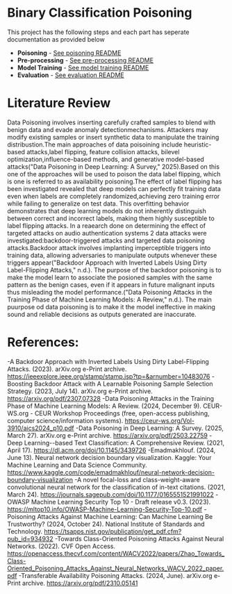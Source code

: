 # Binary Classification Poisoning

This project has the following steps and each part has seperate documentation as provided below

- **Poisoning** -  [See poisoning README](poisoning/poisoning_README.md)
- **Pre-processing** - [See pre-processing README](Training/Preprocessing_README.md)
- **Model Training** - [See model training README](Training/Training_Readme.md)
- **Evaluation** - [See evaluation README](Evaluation/Evaluation_README.md)

# Literature Review
Data Poisoning involves inserting carefully crafted samples to blend with benign data and evade anomaly detectionmechanisms. Attackers may modify existing samples or insert synthetic data to manipulate the training distribustion.The main approaches of data poisoining include heuristic-based attacks,label flipping, feature collision attacks, bilevel optimization,influence-based methods, and generative model-based attacks("Data Poisoning in Deep Learning: A Survey," 2025).Based on this one of the approaches will be used to poison the data label flipping, which is one is referred to as availability poisoning.The effect of label flipping has been investigated revealed that deep models can perfectly fit training data even when labels are completely randomized,achieving zero training error while failing to generalize on test data. This overfitting behavior demonstrates that deep learning models do not inherently distinguish between correct and incorrect labels, making them highly susceptible to label flipping attacks. 
In a reaearch done on determining the effect of targeted attacks on audio authentication systems 2 data attacks were investigated:backdoor-triggered attacks and targeted data poisoning attacks.Backdoor attack involves implanting imperceptible triggers into training data, allowing adversaries to manipulate outputs whenever these triggers appear("Backdoor Approach with Inverted Labels Using Dirty Label-Flipping Attacks," n.d.). 
The purpose of the backdoor poisoning is to make the model learn to associate the posioned samples with the same pattern as the benign cases, even if it appears in future malignant inputs thus misleading the model performance.("Data Poisoning Attacks in the Training Phase of Machine Learning Models: A Review," n.d.). The main puurpose od data poisoning is to make it the model ineffective in making sound and reliable decisions as outputs generated are inaccurate.


# References:
-A Backdoor Approach with Inverted Labels Using Dirty Label-Flipping Attacks. (2023). arXiv.org e-Print archive. https://ieeexplore.ieee.org/stamp/stamp.jsp?tp=&arnumber=10483076
-Boosting Backdoor Attack with A Learnable Poisoning Sample Selection Strategy. (2023, July 14). arXiv.org e-Print archive. https://arxiv.org/pdf/2307.07328
-Data Poisoning Attacks in the Training Phase of Machine Learning Models: A Review. (2024, December 9). CEUR-WS.org - CEUR Workshop Proceedings (free, open-access publishing, computer science/information systems). https://ceur-ws.org/Vol-3910/aics2024_p10.pdf
-Data Poisoning in Deep Learning: A Survey. (2025, March 27). arXiv.org e-Print archive. https://arxiv.org/pdf/2503.22759
-Deep Learning--based Text Classification: A Comprehensive Review. (2021, April 17). https://dl.acm.org/doi/10.1145/3439726
-Emadmakhlouf. (2024, June 13). Neural network decision boundary visualization. Kaggle: Your Machine Learning and Data Science Community. https://www.kaggle.com/code/emadmakhlouf/neural-network-decision-boundary-visualization
-A novel focal-loss and class-weight-aware convolutional neural network for the classification of in-text citations. (2021, March 24). https://journals.sagepub.com/doi/10.1177/0165551521991022
-OWASP Machine Learning Security Top 10 - Draft release v0.3. (2023). https://mltop10.info/OWASP-Machine-Learning-Security-Top-10.pdf
-Poisoning Attacks Against Machine Learning: Can Machine Learning Be Trustworthy? (2024, October 24). National Institute of Standards and Technology. https://tsapps.nist.gov/publication/get_pdf.cfm?pub_id=934932
-Towards Class-Oriented Poisoning Attacks Against Neural Networks. (2022). CVF Open Access. https://openaccess.thecvf.com/content/WACV2022/papers/Zhao_Towards_Class-Oriented_Poisoning_Attacks_Against_Neural_Networks_WACV_2022_paper.pdf
-Transferable Availability Poisoning Attacks. (2024, June). arXiv.org e-Print archive. https://arxiv.org/pdf/2310.05141

